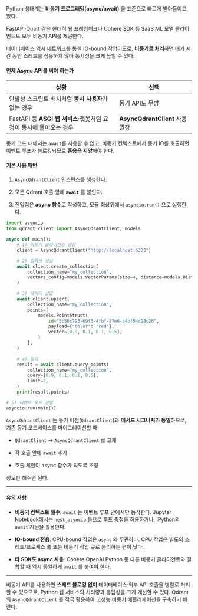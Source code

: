 Python 생태계는 **비동기 프로그래밍(async/await)** 을 표준으로 빠르게 받아들이고 있다. 

FastAPI·Quart 같은 현대적 웹 프레임워크나 Cohere SDK 등 SaaS ML 모델 클라이언트도 모두 비동기 API를 제공한다. 

데이터베이스 역시 네트워크를 통한 IO-bound 작업이므로, **비동기로 처리**하면 대기 시간 동안 스레드를 점유하지 않아 동시성을 크게 높일 수 있다.


#### 언제 Async API를 써야 하는가

| 상황                                            | 선택                          |
| --------------------------------------------- | --------------------------- |
| 단발성 스크립트·배치처럼 **동시 사용자**가 없는 경우               | 동기 API도 무방                  |
| FastAPI 등 **ASGI 웹 서비스**·챗봇처럼 요청이 동시에 들어오는 경우 | **AsyncQdrantClient** 사용 권장 |

동기 코드 내에서는 `await`를 사용할 수 없고, 비동기 컨텍스트에서 동기 IO를 호출하면 이벤트 루프가 블로킹되므로 **혼용은 지양**해야 한다.


#### 기본 사용 패턴

1. `AsyncQdrantClient` 인스턴스를 생성한다.
    
2. 모든 Qdrant 호출 앞에 **`await`** 를 붙인다.
    
3. 진입점은 **async 함수**로 작성하고, 모듈 최상위에서 `asyncio.run()` 으로 실행한다.
    

```python
import asyncio
from qdrant_client import AsyncQdrantClient, models

async def main():
    # 1) 비동기 클라이언트 생성
    client = AsyncQdrantClient("http://localhost:6333")

    # 2) 컬렉션 생성
    await client.create_collection(
        collection_name="my_collection",
        vectors_config=models.VectorParams(size=4, distance=models.Distance.COSINE),
    )

    # 3) 데이터 삽입
    await client.upsert(
        collection_name="my_collection",
        points=[
            models.PointStruct(
                id="5c56c793-69f3-4fbf-87e6-c4bf54c28c26",
                payload={"color": "red"},
                vector=[0.9, 0.1, 0.1, 0.5],
            )
        ],
    )

    # 4) 질의
    result = await client.query_points(
        collection_name="my_collection",
        query=[0.9, 0.1, 0.1, 0.5],
        limit=2,
    )
    print(result.points)

# 5) 이벤트 루프 실행
asyncio.run(main())
```

`AsyncQdrantClient` 는 동기 버전(`QdrantClient`)과 **메서드 시그니처가 동일**하므로, 기존 동기 코드베이스를 마이그레이션할 때

- `QdrantClient` → `AsyncQdrantClient` 로 교체
    
- 각 호출 앞에 `await` 추가
    
- 호출 체인이 async 함수가 되도록 조정
    

정도만 해주면 된다.

---

#### 유의 사항

- **비동기 컨텍스트 필수**: `await` 는 이벤트 루프 안에서만 동작한다. Jupyter Notebook에서는 `nest_asyncio` 등으로 루프 중첩을 허용하거나, IPython의 `await` 지원을 활용한다.
    
- **IO-bound 전용**: CPU-bound 작업은 `async` 와 무관하다. CPU 작업은 별도의 스레드/프로세스 풀 또는 비동기 작업 큐로 분리하는 편이 낫다.
    
- **타 SDK도 async 사용**: Cohere·OpenAI Python 등 다른 비동기 클라이언트와 결합할 때 역시 동일하게 `await` 를 붙여야 한다.
    

---

비동기 API를 사용하면 **스레드 블로킹 없이** 데이터베이스·외부 API 호출을 병렬로 처리할 수 있으므로, Python 웹 서비스의 처리량과 응답성을 크게 개선할 수 있다. Qdrant의 `AsyncQdrantClient` 를 적극 활용하여 고성능 비동기 애플리케이션을 구축하기 바란다.